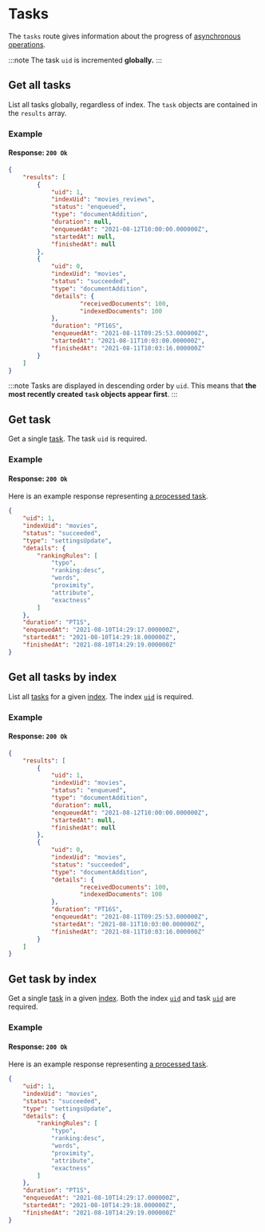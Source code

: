 # Tasks

The `tasks` route gives information about the progress of [asynchronous operations](/learn/advanced/asynchronous_operations.md).

:::note
The task `uid` is incremented **globally.**
:::

## Get all tasks

<RouteHighlighter method="GET" route="/tasks"/>

List all tasks globally, regardless of index. The `task` objects are contained in the `results` array.

### Example

<CodeSamples id="get_all_tasks_1" />

#### Response: `200 Ok`

```json
{
    "results": [
        {
            "uid": 1,
            "indexUid": "movies_reviews",
            "status": "enqueued",
            "type": "documentAddition",
            "duration": null,
            "enqueuedAt": "2021-08-12T10:00:00.000000Z",
            "startedAt": null,
            "finishedAt": null
        },
        {
            "uid": 0,
            "indexUid": "movies",
            "status": "succeeded",
            "type": "documentAddition",
            "details": { 
                    "receivedDocuments": 100,
                    "indexedDocuments": 100
            },
            "duration": "PT16S",
            "enqueuedAt": "2021-08-11T09:25:53.000000Z",
            "startedAt": "2021-08-11T10:03:00.000000Z",
            "finishedAt": "2021-08-11T10:03:16.000000Z"
        }
    ]
}
```

:::note
Tasks are displayed in descending order by `uid`. This means that **the most recently created `task` objects appear first**.
:::

## Get task

<RouteHighlighter method="GET" route="/tasks/{task_uid}"/>

Get a single [task](/learn/advanced/asynchronous_operations.md). The task `uid` is required.

### Example

<CodeSamples id="get_task_1" />

#### Response: `200 Ok`

Here is an example response representing [a processed task](/learn/advanced/asynchronous_operations.md#understanding-tasks).

```json
{
    "uid": 1,
    "indexUid": "movies",
    "status": "succeeded",
    "type": "settingsUpdate",
    "details": {
        "rankingRules": [
            "typo",
            "ranking:desc",
            "words",
            "proximity",
            "attribute",
            "exactness"
        ]
    },
    "duration": "PT1S",
    "enqueuedAt": "2021-08-10T14:29:17.000000Z",
    "startedAt": "2021-08-10T14:29:18.000000Z",
    "finishedAt": "2021-08-10T14:29:19.000000Z"
}
```

## Get all tasks by index

<RouteHighlighter method="GET" route="/indexes/{index_uid}/tasks"/>

List all [tasks](/learn/advanced/asynchronous_operations.md) for a given [index](/learn/core_concepts/indexes.md). The index [`uid`](/learn/core_concepts/indexes.md#index-uid) is required.

### Example

<CodeSamples id="get_all_tasks_by_index_1" />

#### Response: `200 Ok`

```json
{
    "results": [
        {
            "uid": 1,
            "indexUid": "movies",
            "status": "enqueued",
            "type": "documentAddition",
            "duration": null,
            "enqueuedAt": "2021-08-12T10:00:00.000000Z",
            "startedAt": null,
            "finishedAt": null
        },
        {
            "uid": 0,
            "indexUid": "movies",
            "status": "succeeded",
            "type": "documentAddition",
            "details": { 
                    "receivedDocuments": 100,
                    "indexedDocuments": 100
            },
            "duration": "PT16S",
            "enqueuedAt": "2021-08-11T09:25:53.000000Z",
            "startedAt": "2021-08-11T10:03:00.000000Z",
            "finishedAt": "2021-08-11T10:03:16.000000Z"
        }
    ]
}
```

## Get task by index

<RouteHighlighter method="GET" route="/indexes/{index_uid}/tasks/{task_uid}"/>

Get a single [task](/learn/advanced/asynchronous_operations.md) in a given [index](/learn/core_concepts/indexes.md). Both the index [`uid`](/learn/core_concepts/indexes.md#index-uid) and task [`uid`](/learn/advanced/asynchronous_operations.md#response) are required.

### Example

<CodeSamples id="get_task_by_index_1" />

#### Response: `200 Ok`

Here is an example response representing [a processed task](/learn/advanced/asynchronous_operations.md#understanding-tasks).

```json
{
    "uid": 1,
    "indexUid": "movies",
    "status": "succeeded",
    "type": "settingsUpdate",
    "details": {
        "rankingRules": [
            "typo",
            "ranking:desc",
            "words",
            "proximity",
            "attribute",
            "exactness"
        ]
    },
    "duration": "PT1S",
    "enqueuedAt": "2021-08-10T14:29:17.000000Z",
    "startedAt": "2021-08-10T14:29:18.000000Z",
    "finishedAt": "2021-08-10T14:29:19.000000Z"
}
```

